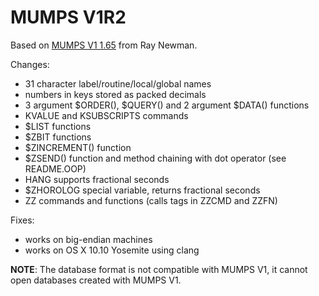 MUMPS V1R2
==========

Based on [MUMPS V1 1.65](http://sf.net/projects/mumps) from Ray Newman.

Changes:

  * 31 character label/routine/local/global names
  * numbers in keys stored as packed decimals
  * 3 argument $ORDER(), $QUERY() and 2 argument $DATA() functions
  * KVALUE and KSUBSCRIPTS commands
  * $LIST functions
  * $ZBIT functions
  * $ZINCREMENT() function
  * $ZSEND() function and method chaining with dot operator (see README.OOP)
  * HANG supports fractional seconds
  * $ZHOROLOG special variable, returns fractional seconds
  * ZZ commands and functions (calls tags in ZZCMD and ZZFN)

Fixes:

  * works on big-endian machines
  * works on OS X 10.10 Yosemite using clang

**NOTE**: The database format is not compatible with MUMPS V1, it 
cannot open databases created with MUMPS V1.
